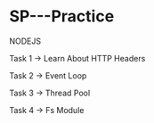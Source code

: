 # SP---Practice

NODEJS

Task 1 -> Learn About HTTP Headers

Task 2 -> Event Loop

Task 3 -> Thread Pool

Task 4 -> Fs Module